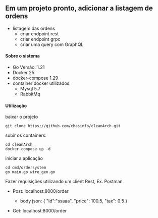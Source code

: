 ## Em um projeto pronto, adicionar a listagem de ordens
- listagem das ordens
  - criar endpoint rest
  - criar endpoint grpc
  - criar uma query com GraphQL
 
#### Sobre o sistema 
- Go Versão: 1.21
- Docker 25
- docker-compose 1.29
- container docker utilizados:
  - Mysql 5.7
  - RabbitMq

#### Utilização 

baixar o projeto
```
git clone https://github.com/chasinfo/cleanArch.git
```

subir os containers: 
```
cd cleanArch
docker-compose up -d
```

iniciar a aplicação
```
cd cmd/ordersystem
go main.go wire_gen.go 
```

Fazer requisições utilizando um client Rest, Ex. Postman.
- Post: localhost:8000/order
  - body json:
{
    "id":"ssaaa",
    "price": 100.5,
    "tax": 0.5
}

- Get: localhost:8000/order
